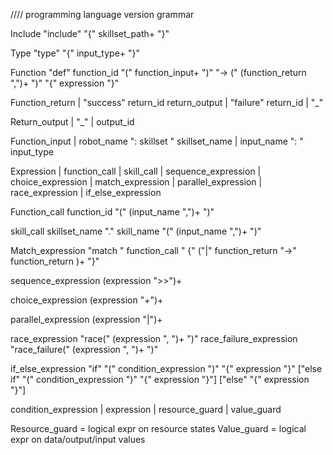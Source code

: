 //// programming language version grammar

Include
    "include" "{" skillset_path+ "}"

Type
    "type" "{" input_type+ "}"

Function
    "def" function_id "(" function_input+ ")"
    "-> (" (function_return ",")+ ")"
    "{"
        expression
    "}"

Function_return
    | "success" return_id return_output
    | "failure" return_id
    | "_"

Return_output
    | "_"
    | output_id

Function_input
    | robot_name ": skillset " skillset_name
    | input_name ": " input_type

Expression
    | function_call
    | skill_call
    | sequence_expression
    | choice_expression
    | match_expression
    | parallel_expression
    | race_expression
    | if_else_expression

Function_call
    function_id "(" (input_name ",")+ ")"

skill_call
    skillset_name "." skill_name "(" (input_name ",")+ ")"

Match_expression
    "match " function_call " {"
        ("|" function_return "->" function_return )+
    "}"

sequence_expression
    (expression ">>")+

choice_expression
    (expression "+")+

parallel_expression
    (expression "|")+

race_expression
    "race(" (expression ", ")+ ")"
race_failure_expression
    "race_failure(" (expression ", ")+ ")"

if_else_expression
    "if" "(" condition_expression ")" "{"
        expression
    "}"
    ["else if" "(" condition_expression ")" "{"
        expression
    "}"]
    ["else" "{"
        expression
    "}"]

condition_expression
    | expression
    | resource_guard
    | value_guard

Resource_guard = logical expr on resource states
Value_guard = logical expr on data/output/input values